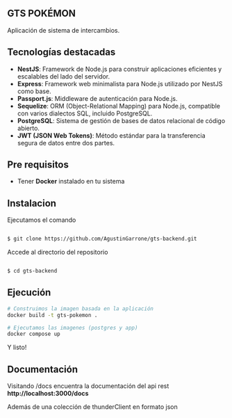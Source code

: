 
## GTS POKÉMON

Aplicación de sistema de intercambios.

## Tecnologías destacadas

- **NestJS**: Framework de Node.js para construir aplicaciones eficientes y escalables del lado del servidor.
- **Express**: Framework web minimalista para Node.js utilizado por NestJS como base.
- **Passport.js**: Middleware de autenticación para Node.js.
- **Sequelize**: ORM (Object-Relational Mapping) para Node.js, compatible con varios dialectos SQL, incluido PostgreSQL.
- **PostgreSQL**: Sistema de gestión de bases de datos relacional de código abierto.
- **JWT (JSON Web Tokens)**: Método estándar para la transferencia segura de datos entre dos partes.

## Pre requisitos
- Tener **Docker** instalado en tu sistema

## Instalacion

Ejecutamos el comando
```bash

$ git clone https://github.com/AgustinGarrone/gts-backend.git
```

Accede al directorio del repositorio
```bash

$ cd gts-backend
```


## Ejecución

```bash
# Construimos la imagen basada en la aplicación
docker build -t gts-pokemon .

# Ejecutamos las imagenes (postgres y app)
docker compose up
```

Y listo!

## Documentación
Visitando /docs encuentra la documentación del api rest
**http://localhost:3000/docs**

Además de una colección de thunderClient en formato json
